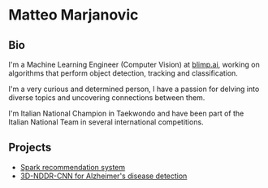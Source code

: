 # Matteo Marjanovic

## Bio

I'm a Machine Learning Engineer (Computer Vision) at [blimp.ai](https://blimp.ai), working on algorithms that perform object detection, tracking and classification.

I'm a very curious and determined person, I have a passion for delving into diverse topics and uncovering connections between them.

I'm Italian National Champion in Taekwondo and have been part of the Italian National Team in several international competitions.

## Projects

- [Spark recommendation system](https://github.com/matteomarjanovic/spark-recommender)
- [3D-NDDR-CNN for Alzheimer's disease detection](https://github.com/your-username/project-2)